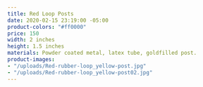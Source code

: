 ```yaml
---
title: Red Loop Posts
date: 2020-02-15 23:19:00 -05:00
product-colors: "#ff0000"
price: 150
width: 2 inches
height: 1.5 inches
materials: Powder coated metal, latex tube, goldfilled post.
product-images:
- "/uploads/Red-rubber-loop_yellow-post.jpg"
- "/uploads/Red-rubber-loop_yellow-post02.jpg"
---
```


